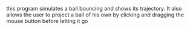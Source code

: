 this program simulates a ball bouncing and shows its trajectory.
It also allows the user to project a ball of his own by clicking and dragging the mouse button before letting it go
